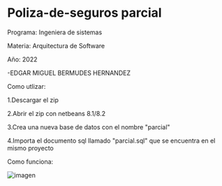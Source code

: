 # Poliza-de-seguros parcial 

Programa: Ingeniera de sistemas

Materia: Arquitectura de Software

Año: 2022

-EDGAR MIGUEL BERMUDES HERNANDEZ

Como utlizar:

1.Descargar el zip

2.Abrir el zip con netbeans 8.1/8.2

3.Crea una nueva base de datos con el nombre "parcial"

4.Importa el documento sql llamado "parcial.sql" que se encuentra en el mismo proyecto


Como funciona:
    
![imagen](https://user-images.githubusercontent.com/79877254/159948458-c13943e9-be68-41fb-9a34-e9f1dac0256d.png)
